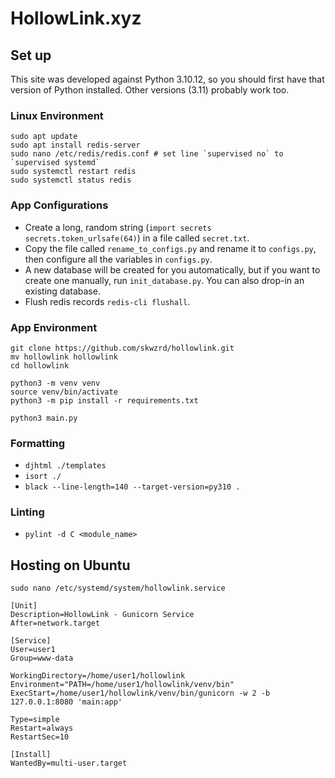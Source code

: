 # HollowLink.xyz


## Set up

This site was developed against Python 3.10.12, so you should first have that version of Python installed. Other versions (3.11) probably work too.

### Linux Environment

```
sudo apt update
sudo apt install redis-server
sudo nano /etc/redis/redis.conf # set line `supervised no` to `supervised systemd`
sudo systemctl restart redis
sudo systemctl status redis
```

### App Configurations

- Create a long, random string (`import secrets` `secrets.token_urlsafe(64)`) in a file called `secret.txt`.
- Copy the file called `rename_to_configs.py` and rename it to `configs.py`, then configure all the variables in `configs.py`.
- A new database will be created for you automatically, but if you want to create one manually, run `init_database.py`. You can also drop-in an existing database.
- Flush redis records `redis-cli flushall`.

### App Environment

```
git clone https://github.com/skwzrd/hollowlink.git
mv hollowlink hollowlink
cd hollowlink

python3 -m venv venv
source venv/bin/activate
python3 -m pip install -r requirements.txt

python3 main.py
```

### Formatting

- `djhtml ./templates`
- `isort ./`
- `black --line-length=140 --target-version=py310 .`


### Linting

- `pylint -d C <module_name>`


## Hosting on Ubuntu

`sudo nano /etc/systemd/system/hollowlink.service`

```service
[Unit]
Description=HollowLink - Gunicorn Service
After=network.target

[Service]
User=user1
Group=www-data

WorkingDirectory=/home/user1/hollowlink
Environment="PATH=/home/user1/hollowlink/venv/bin"
ExecStart=/home/user1/hollowlink/venv/bin/gunicorn -w 2 -b 127.0.0.1:8080 'main:app'

Type=simple
Restart=always
RestartSec=10

[Install]
WantedBy=multi-user.target
```

